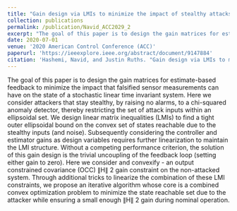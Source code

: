 ```yaml
---
title: "Gain design via LMIs to minimize the impact of stealthy attacks"
collection: publications
permalink: /publication/Navid_ACC2029_2
excerpt: "The goal of this paper is to design the gain matrices for estimate-based feedback to minimize the impact that falsified sensor measurements can have on the state of a stochastic linear time invariant system. Here we consider attackers that stay stealthy, by raising no alarms, to a chi-squared anomaly detector, thereby restricting the set of attack inputs within an ellipsoidal set. We design linear matrix inequalities (LMIs) to find a tight outer ellipsoidal bound on the convex set of states reachable due to the stealthy inputs (and noise). Subsequently considering the controller and estimator gains as design variables requires further linearization to maintain the LMI structure. Without a competing performance criterion, the solution of this gain design is the trivial uncoupling of the feedback loop (setting either gain to zero). Here we consider and convexify - an output constrained covariance (OCC) ∥H∥ 2 gain constraint on the non-attacked system. Through additional tricks to linearize the combination of these LMI constraints, we propose an iterative algorithm whose core is a combined convex optimization problem to minimize the state reachable set due to the attacker while ensuring a small enough ∥H∥ 2 gain during nominal operation."
date: 2020-07-01
venue: '2020 American Control Conference (ACC)'
paperurl: 'https://ieeexplore.ieee.org/abstract/document/9147884'
citation: 'Hashemi, Navid, and Justin Ruths. "Gain design via LMIs to minimize the impact of stealthy attacks." 2020 American Control Conference (ACC). IEEE, 2020.'
---
```


The goal of this paper is to design the gain matrices for estimate-based feedback to minimize the impact that falsified sensor measurements can have on the state of a stochastic linear time invariant system. Here we consider attackers that stay stealthy, by raising no alarms, to a chi-squared anomaly detector, thereby restricting the set of attack inputs within an ellipsoidal set. We design linear matrix inequalities (LMIs) to find a tight outer ellipsoidal bound on the convex set of states reachable due to the stealthy inputs (and noise). Subsequently considering the controller and estimator gains as design variables requires further linearization to maintain the LMI structure. Without a competing performance criterion, the solution of this gain design is the trivial uncoupling of the feedback loop (setting either gain to zero). Here we consider and convexify - an output constrained covariance (OCC) ∥H∥ 2 gain constraint on the non-attacked system. Through additional tricks to linearize the combination of these LMI constraints, we propose an iterative algorithm whose core is a combined convex optimization problem to minimize the state reachable set due to the attacker while ensuring a small enough ∥H∥ 2 gain during nominal operation.
